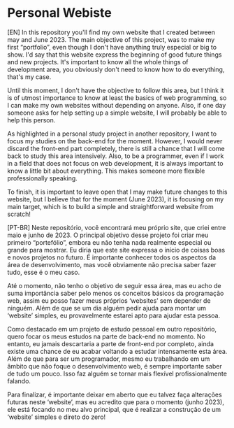 # Personal Webiste

[EN] In this repository you'll find my own website that I created between may and June 2023. The main objective of this project, was to make my first “portfolio”, even though I don't have anything truly especial or big to show. I'd say that this website express the beginning of good future things and new projects. It's important to know all the whole things of development area, you obviously don't need to know how to do everything, that's my case.

Until this moment, I don't have the objective to follow this area, but I think it is of utmost importance to know at least the basics of web programming, so I can make my own websites without depending on anyone. Also, if one day someone asks for help setting up a simple website, I will probably be able to help this person.

As highlighted in a personal study project in another repository, I want to focus my studies on the back-end for the moment. However, I would never discard the front-end part completely, there is still a chance that I will come back to study this area intensively. Also, to be a programmer, even if I work in a field that does not focus on web development, it is always important to know a little bit about everything. This makes someone more flexible professionally speaking.

To finish, it is important to leave open that I may make future changes to this website, but I believe that for the moment (June 2023), it is focusing on my main target, which is to build a simple and straightforward website from scratch!

[PT-BR] Neste repositório, você encontrará meu próprio site, que criei entre maio e junho de 2023. O principal objetivo desse projeto foi criar meu primeiro “portefólio”, embora eu não tenha nada realmente especial ou grande para mostrar. Eu diria que este site expressa o início de coisas boas e novos projetos no futuro. É importante conhecer todos os aspectos da área de desenvolvimento, mas você obviamente não precisa saber fazer tudo, esse é o meu caso.

Até o momento, não tenho o objetivo de seguir essa área, mas  eu acho de suma importância saber pelo menos os conceitos básicos da programação web, assim eu posso fazer meus próprios ‘websites’ sem depender de ninguém. Além de que se um dia alguém pedir ajuda para montar um ‘website’ simples, eu provavelmente estarei apto para ajudar esta pessoa.

Como destacado em um projeto de estudo pessoal em outro repositório, quero focar os meus estudos na parte de back-end no momento. No entanto, eu jamais descartaria a parte de front-end por completo, ainda existe uma chance de eu acabar voltando a estudar intensamente esta área. Além de que para ser um programador, mesmo eu trabalhando em um âmbito que não foque o desenvolvimento web, é sempre importante saber de tudo um pouco. Isso faz alguém se tornar mais flexível profissionalmente falando.

Para finalizar, é importante deixar em aberto que eu talvez faça alterações futuras neste ‘website’, mas eu acredito que para o momento (junho 2023), ele está focando no meu alvo principal, que é realizar a construção de um ‘website’ simples e direto do zero!





